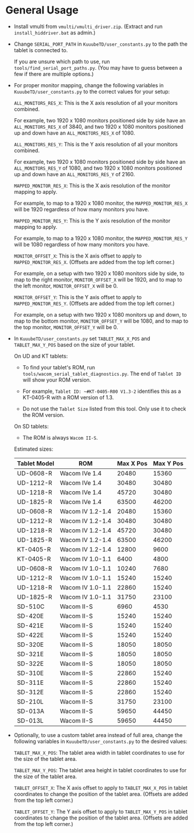 # General Usage

- Install vmulti from `vmulti/vmulti_driver.zip`. (Extract and run `install_hiddriver.bat` as admin.)

- Change `SERIAL_PORT_PATH` in `KuuubeTD/user_constants.py` to the path the tablet is connected to.

    If you are unsure which path to use, run `tools/find_serial_port_paths.py`. (You may have to guess between a few if there are multiple options.)

- For proper monitor mapping, change the following variables in `KuuubeTD/user_constants.py` to the correct values for your setup: 

    `ALL_MONITORS_RES_X`: This is the X axis resolution of all your monitors combined. 
    
    For example, two 1920 x 1080 monitors positioned side by side have an `ALL_MONITORS_RES_X` of 3840, and two 1920 x 1080 monitors positioned up and down have an `ALL_MONITORS_RES_X` of 1080.

    `ALL_MONITORS_RES_Y`: This is the Y axis resolution of all your monitors combined. 
    
    For example, two 1920 x 1080 monitors positioned side by side have an `ALL_MONITORS_RES_Y` of 1080, and two 1920 x 1080 monitors positioned up and down have an `ALL_MONITORS_RES_Y` of 2160.

    `MAPPED_MONITOR_RES_X`: This is the X axis resolution of the monitor mapping to apply. 
    
    For example, to map to a 1920 x 1080 monitor, the `MAPPED_MONITOR_RES_X` will be 1920 regardless of how many monitors you have.

    `MAPPED_MONITOR_RES_Y`: This is the Y axis resolution of the monitor mapping to apply. 
    
    For example, to map to a 1920 x 1080 monitor, the `MAPPED_MONITOR_RES_Y` will be 1080 regardless of how many monitors you have.
    
    `MONITOR_OFFSET_X`: This is the X axis offset to apply to `MAPPED_MONITOR_RES_X`. (Offsets are added from the top left corner.)

    For example, on a setup with two 1920 x 1080 monitors side by side, to map to the right monitor, `MONITOR_OFFSET_X` will be 1920, and to map to the left monitor, `MONITOR_OFFSET_X` will be 0.
    
    `MONITOR_OFFSET_Y`: This is the Y axis offset to apply to `MAPPED_MONITOR_RES_Y`. (Offsets are added from the top left corner.)

    For example, on a setup with two 1920 x 1080 monitors up and down, to map to the bottom monitor, `MONITOR_OFFSET_Y` will be 1080, and to map to the top monitor, `MONITOR_OFFSET_Y` will be 0.

- In `KuuubeTD/user_constants.py` set `TABLET_MAX_X_POS` and `TABLET_MAX_Y_POS` based on the size of your tablet.

    On UD and KT tablets: 
    
    - To find your tablet's ROM, run `tools/wacom_serial_tablet_diagnostics.py`. The end of `Tablet ID` will show your ROM version.
    
    - For example, `Tablet ID: ~#KT-0405-R00 V1.3-2` identifies this as a KT-0405-R with a ROM version of 1.3.
    
    - Do not use the `Tablet Size` listed from this tool. Only use it to check the ROM version.

    On SD tablets: 
    
    - The ROM is always `Wacom II-S`.

    Estimated sizes:

    | Tablet Model | ROM              | Max X Pos | Max Y Pos |
    |--------------|------------------|-----------|-----------|
    | UD-0608-R    | Wacom IVe 1.4    | 20480     | 15360     |
    | UD-1212-R    | Wacom IVe 1.4    | 30480     | 30480     |
    | UD-1218-R    | Wacom IVe 1.4    | 45720     | 30480     |
    | UD-1825-R    | Wacom IVe 1.4    | 63500     | 46200     |
    | UD-0608-R    | Wacom IV 1.2-1.4 | 20480     | 15360     |
    | UD-1212-R    | Wacom IV 1.2-1.4 | 30480     | 30480     |
    | UD-1218-R    | Wacom IV 1.2-1.4 | 45720     | 30480     |
    | UD-1825-R    | Wacom IV 1.2-1.4 | 63500     | 46200     |
    | KT-0405-R    | Wacom IV 1.2-1.4 | 12800     | 9600      |
    | KT-0405-R    | Wacom IV 1.0-1.1 | 6400      | 4800      |
    | UD-0608-R    | Wacom IV 1.0-1.1 | 10240     | 7680      |
    | UD-1212-R    | Wacom IV 1.0-1.1 | 15240     | 15240     |
    | UD-1218-R    | Wacom IV 1.0-1.1 | 22860     | 15240     |
    | UD-1825-R    | Wacom IV 1.0-1.1 | 31750     | 23100     |
    | SD-510C      | Wacom II-S       | 6960      | 4530      |
    | SD-420E      | Wacom II-S       | 15240     | 15240     |
    | SD-421E      | Wacom II-S       | 15240     | 15240     |
    | SD-422E      | Wacom II-S       | 15240     | 15240     |
    | SD-320E      | Wacom II-S       | 18050     | 18050     |
    | SD-321E      | Wacom II-S       | 18050     | 18050     |
    | SD-322E      | Wacom II-S       | 18050     | 18050     |
    | SD-310E      | Wacom II-S       | 22860     | 15240     |
    | SD-311E      | Wacom II-S       | 22860     | 15240     |
    | SD-312E      | Wacom II-S       | 22860     | 15240     |
    | SD-210L      | Wacom II-S       | 31750     | 23100     |
    | SD-013A      | Wacom II-S       | 59650     | 44450     |
    | SD-013L      | Wacom II-S       | 59650     | 44450     |

- Optionally, to use a custom tablet area instead of full area, change the following variables in `KuuubeTD/user_constants.py` to the desired values:

    `TABLET_MAX_X_POS`: The tablet area width in tablet coordinates to use for the size of the tablet area.

    `TABLET_MAX_Y_POS`: The tablet area height in tablet coordinates to use for the size of the tablet area.

    `TABLET_OFFSET_X`: The X axis offset to apply to `TABLET_MAX_X_POS` in tablet coordinates to change the position of the tablet area. (Offsets are added from the top left corner.)

    `TABLET_OFFSET_Y`: The Y axis offset to apply to `TABLET_MAX_Y_POS` in tablet coordinates to change the position of the tablet area. (Offsets are added from the top left corner.)